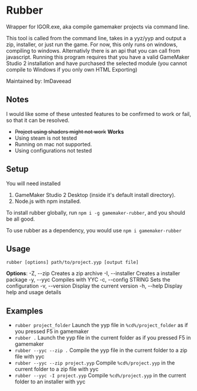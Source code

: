 # Rubber
Wrapper for IGOR.exe, aka compile gamemaker projects via command line.

This tool is called from the command line, takes in a yyz/yyp and output a zip, installer,
or just run the game. For now, this only runs on windows, compiling to windows. Alternativly
there is an api that you can call from javascript. Running this program requires that you have
a valid GameMaker Studio 2 installation and have purchased the selected module (you cannot compile
to Windows if you only own HTML Exporting)

Maintained by: ImDaveead

## Notes
I would like some of these untested features to be confirmed to work or fail, so that it can be resolved.

- ~~Project using shaders might not work~~ **Works**
- Using steam is not tested
- Running on mac not supported.
- Using configurations not tested

## Setup

You will need installed
1. GameMaker Studio 2 Desktop (inside it's default install directory).
1. Node.js with npm installed.

To install rubber globally, run `npm i -g gamemaker-rubber`, and you should be all good.

To use rubber as a dependency, you would use `npm i gamemaker-rubber`

## Usage
`rubber [options] path/to/project.yyp [output file]`

**Options**:
  -Z, --zip              Creates a zip archive
  -I, --installer        Creates a installer package
  -y, --yyc              Compiles with YYC
  -c, --config STRING    Sets the configuration
  -v, --version          Display the current version
  -h, --help             Display help and usage details

## Examples
- `rubber project_folder` Launch the yyp file in `%cd%/project_folder` as if you pressed F5 in gamemaker
- `rubber .` Launch the yyp file in the current folder as if you pressed F5 in gamemaker
- `rubber --yyc --zip .` Compile the yyp file in the current folder to a zip file with yyc
- `rubber --yyc --zip project.yyp` Compile `%cd%/project.yyp` in the current folder to a zip file with yyc
- `rubber --yyc -I project.yyp` Compile `%cd%/project.yyp` in the current folder to an installer with yyc
